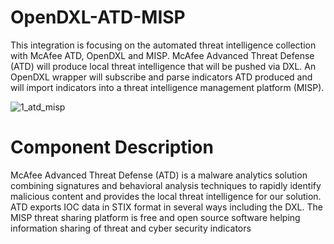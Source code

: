 # OpenDXL-ATD-MISP

This integration is focusing on the automated threat intelligence collection with McAfee ATD, OpenDXL and MISP.
McAfee Advanced Threat Defense (ATD) will produce local threat intelligence that will be pushed via DXL. 
An OpenDXL wrapper will subscribe and parse indicators ATD produced and will import indicators into a threat intelligence management platform (MISP). 

![1_atd_misp](https://cloud.githubusercontent.com/assets/25227268/25056477/5ac507f6-2169-11e7-87a9-87f251b9eab7.PNG)

# Component Description

McAfee Advanced Threat Defense (ATD) is a malware analytics solution combining signatures and behavioral analysis techniques to rapidly identify malicious content and provides the local threat intelligence for our solution. ATD exports IOC data in STIX format in several ways including the DXL.
The MISP threat sharing platform is free and open source software helping information sharing of threat and cyber security indicators
